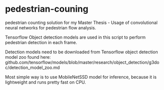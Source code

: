 # pedestrian-couning
pedestrian counting solution for my Master Thesis - Usage of convolutional neural networks for pedestrian flow analysis.

Tensorflow Object detection models are used in this script to perform pedestrian detection in each frame.

Detection models need to be downloaded from Tensorflow object detection model zoo found here: github.com/tensorflow/models/blob/master/research/object_detection/g3doc/detection_model_zoo.md

Most simple way is to use MobileNetSSD model for inference, because it is lightweight and runs pretty fast on CPU.
